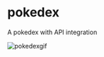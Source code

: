 # pokedex
A pokedex with API integration


![pokedexgif](https://user-images.githubusercontent.com/98055348/186996398-e7b687f5-edde-4662-8e26-e31d505cd7c3.gif)
